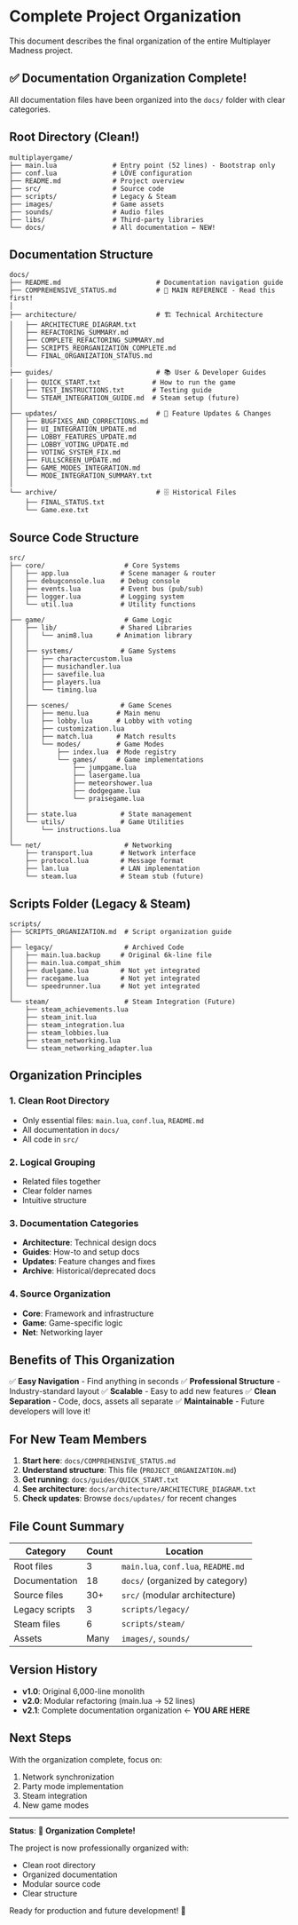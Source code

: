 # Complete Project Organization

This document describes the final organization of the entire Multiplayer Madness project.

## ✅ Documentation Organization Complete!

All documentation files have been organized into the `docs/` folder with clear categories.

## Root Directory (Clean!)

```
multiplayergame/
├── main.lua              # Entry point (52 lines) - Bootstrap only
├── conf.lua              # LÖVE configuration
├── README.md             # Project overview
├── src/                  # Source code
├── scripts/              # Legacy & Steam
├── images/               # Game assets
├── sounds/               # Audio files
├── libs/                 # Third-party libraries
└── docs/                 # All documentation ← NEW!
```

## Documentation Structure

```
docs/
├── README.md                        # Documentation navigation guide
├── COMPREHENSIVE_STATUS.md          # 📖 MAIN REFERENCE - Read this first!
│
├── architecture/                    # 🏗️ Technical Architecture
│   ├── ARCHITECTURE_DIAGRAM.txt    
│   ├── REFACTORING_SUMMARY.md      
│   ├── COMPLETE_REFACTORING_SUMMARY.md
│   ├── SCRIPTS_REORGANIZATION_COMPLETE.md
│   └── FINAL_ORGANIZATION_STATUS.md
│
├── guides/                          # 📚 User & Developer Guides
│   ├── QUICK_START.txt             # How to run the game
│   ├── TEST_INSTRUCTIONS.txt       # Testing guide
│   └── STEAM_INTEGRATION_GUIDE.md  # Steam setup (future)
│
├── updates/                         # 🔄 Feature Updates & Changes
│   ├── BUGFIXES_AND_CORRECTIONS.md
│   ├── UI_INTEGRATION_UPDATE.md
│   ├── LOBBY_FEATURES_UPDATE.md
│   ├── LOBBY_VOTING_UPDATE.md
│   ├── VOTING_SYSTEM_FIX.md
│   ├── FULLSCREEN_UPDATE.md
│   ├── GAME_MODES_INTEGRATION.md
│   └── MODE_INTEGRATION_SUMMARY.txt
│
└── archive/                         # 🗄️ Historical Files
    ├── FINAL_STATUS.txt
    └── Game.exe.txt
```

## Source Code Structure

```
src/
├── core/                    # Core Systems
│   ├── app.lua             # Scene manager & router
│   ├── debugconsole.lua    # Debug console
│   ├── events.lua          # Event bus (pub/sub)
│   ├── logger.lua          # Logging system
│   └── util.lua            # Utility functions
│
├── game/                    # Game Logic
│   ├── lib/                # Shared Libraries
│   │   └── anim8.lua      # Animation library
│   │
│   ├── systems/            # Game Systems
│   │   ├── charactercustom.lua
│   │   ├── musichandler.lua
│   │   ├── savefile.lua
│   │   ├── players.lua
│   │   └── timing.lua
│   │
│   ├── scenes/             # Game Scenes
│   │   ├── menu.lua       # Main menu
│   │   ├── lobby.lua      # Lobby with voting
│   │   ├── customization.lua
│   │   ├── match.lua      # Match results
│   │   └── modes/         # Game Modes
│   │       ├── index.lua  # Mode registry
│   │       └── games/     # Game implementations
│   │           ├── jumpgame.lua
│   │           ├── lasergame.lua
│   │           ├── meteorshower.lua
│   │           ├── dodgegame.lua
│   │           └── praisegame.lua
│   │
│   ├── state.lua           # State management
│   └── utils/              # Game Utilities
│       └── instructions.lua
│
└── net/                     # Networking
    ├── transport.lua       # Network interface
    ├── protocol.lua        # Message format
    ├── lan.lua             # LAN implementation
    └── steam.lua           # Steam stub (future)
```

## Scripts Folder (Legacy & Steam)

```
scripts/
├── SCRIPTS_ORGANIZATION.md  # Script organization guide
│
├── legacy/                  # Archived Code
│   ├── main.lua.backup     # Original 6k-line file
│   ├── main.lua.compat_shim
│   ├── duelgame.lua        # Not yet integrated
│   ├── racegame.lua        # Not yet integrated
│   └── speedrunner.lua     # Not yet integrated
│
└── steam/                   # Steam Integration (Future)
    ├── steam_achievements.lua
    ├── steam_init.lua
    ├── steam_integration.lua
    ├── steam_lobbies.lua
    ├── steam_networking.lua
    └── steam_networking_adapter.lua
```

## Organization Principles

### 1. **Clean Root Directory**
- Only essential files: `main.lua`, `conf.lua`, `README.md`
- All documentation in `docs/`
- All code in `src/`

### 2. **Logical Grouping**
- Related files together
- Clear folder names
- Intuitive structure

### 3. **Documentation Categories**
- **Architecture**: Technical design docs
- **Guides**: How-to and setup docs
- **Updates**: Feature changes and fixes
- **Archive**: Historical/deprecated docs

### 4. **Source Organization**
- **Core**: Framework and infrastructure
- **Game**: Game-specific logic
- **Net**: Networking layer

## Benefits of This Organization

✅ **Easy Navigation** - Find anything in seconds
✅ **Professional Structure** - Industry-standard layout
✅ **Scalable** - Easy to add new features
✅ **Clean Separation** - Code, docs, assets all separate
✅ **Maintainable** - Future developers will love it!

## For New Team Members

1. **Start here**: `docs/COMPREHENSIVE_STATUS.md`
2. **Understand structure**: This file (`PROJECT_ORGANIZATION.md`)
3. **Get running**: `docs/guides/QUICK_START.txt`
4. **See architecture**: `docs/architecture/ARCHITECTURE_DIAGRAM.txt`
5. **Check updates**: Browse `docs/updates/` for recent changes

## File Count Summary

| Category | Count | Location |
|----------|-------|----------|
| Root files | 3 | `main.lua`, `conf.lua`, `README.md` |
| Documentation | 18 | `docs/` (organized by category) |
| Source files | 30+ | `src/` (modular architecture) |
| Legacy scripts | 3 | `scripts/legacy/` |
| Steam files | 6 | `scripts/steam/` |
| Assets | Many | `images/`, `sounds/` |

## Version History

- **v1.0**: Original 6,000-line monolith
- **v2.0**: Modular refactoring (main.lua → 52 lines)
- **v2.1**: Complete documentation organization ← **YOU ARE HERE**

## Next Steps

With the organization complete, focus on:
1. Network synchronization
2. Party mode implementation
3. Steam integration
4. New game modes

---

**Status**: 🎉 **Organization Complete!**

The project is now professionally organized with:
- Clean root directory
- Organized documentation
- Modular source code
- Clear structure

Ready for production and future development! 🚀
